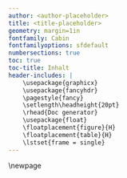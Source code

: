 ```yaml
---
author: <author-placeholder>
title: <title-placeholder>
geometry: margin=1in
fontfamily: Cabin
fontfamilyoptions: sfdefault
numbersections: true
toc: true
toc-title: Inhalt
header-includes: |
    \usepackage{graphicx}
    \usepackage{fancyhdr}
    \pagestyle{fancy}
    \setlength\headheight{20pt}
    \rhead{Doc generator}
    \usepackage{float}
    \floatplacement{figure}{H}
    \floatplacement{table}{H}
    \lstset{frame = single}
---
```



\newpage